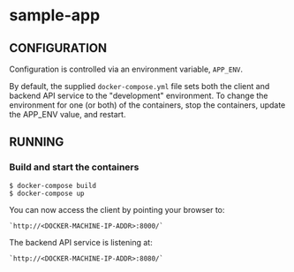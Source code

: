 # sample-app

## CONFIGURATION

Configuration is controlled via an environment variable, `APP_ENV`.

By default, the supplied `docker-compose.yml` file sets both the client and backend API service to the "development" environment.  To change the environment for one (or both) of the containers, stop the containers, update the APP_ENV value, and restart.


## RUNNING

### Build and start the containers

```
$ docker-compose build
$ docker-compose up
```

You can now access the client by pointing your browser to:

    `http://<DOCKER-MACHINE-IP-ADDR>:8000/`

The backend API service is listening at:

    `http://<DOCKER-MACHINE-IP-ADDR>:8080/`

